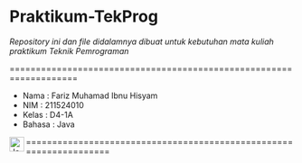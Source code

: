 # Praktikum-TekProg


*Repository ini dan file didalamnya dibuat untuk kebutuhan mata kuliah praktikum _Teknik Pemrograman_*

===================================================================

- Nama   : Fariz Muhamad Ibnu Hisyam
- NIM    : 211524010
- Kelas  : D4-1A
- Bahasa : Java

<img align="left" alt="Java" width="26px" src="[https://cdn-icons-png.flaticon.com/512/1051/1051277.png](https://1000logos.net/wp-content/uploads/2020/09/Java-Logo.png)" />

===================================================================
